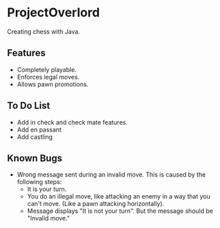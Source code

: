# ProjectOverlord
Creating chess with Java.

## Features
* Completely playable.
* Enforces legal moves.
* Allows pawn promotions.

## To Do List
* Add in check and check mate features.
* Add en passant
* Add castling

## Known Bugs
* Wrong message sent during an invalid move. This is caused by the following steps:
  * It is your turn.
  * You do an illegal move, like attacking an enemy in a way that you can't move. (Like a pawn attacking horizontally).
  * Message displays "It is not your turn". But the message should be "Invalid move."
